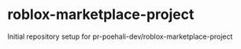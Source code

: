 # roblox-marketplace-project

Initial repository setup for pr-poehali-dev/roblox-marketplace-project